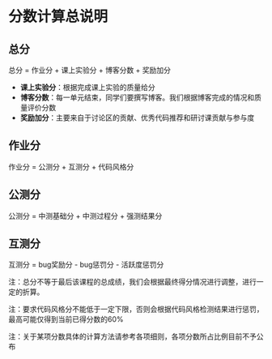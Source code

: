 # 分数计算总说明

## 总分

总分 = 作业分 + 课上实验分 + 博客分数 + 奖励加分

- **课上实验分**：根据完成课上实验的质量给分
- **博客分数**：每一单元结束，同学们要撰写博客。我们根据博客完成的情况和质量评价分数
- **奖励加分**：主要来自于讨论区的贡献、优秀代码推荐和研讨课贡献与参与度

## 作业分

作业分 = 公测分 + 互测分 + 代码风格分

## 公测分

公测分 = 中测基础分 + 中测过程分 + 强测结果分

## 互测分

互测分 = bug奖励分 - bug惩罚分 - 活跃度惩罚分


注：总分不等于最后该课程的总成绩，我们会根据最终得分情况进行调整，进行一定的折算。

注：要求代码风格分不能低于一定下限，否则会根据代码风格检测结果进行惩罚，最高可能仅得到当前已得分数的60%

注：关于某项分数具体的计算方法请参考各项细则，各项分数所占比例目前不予公布
